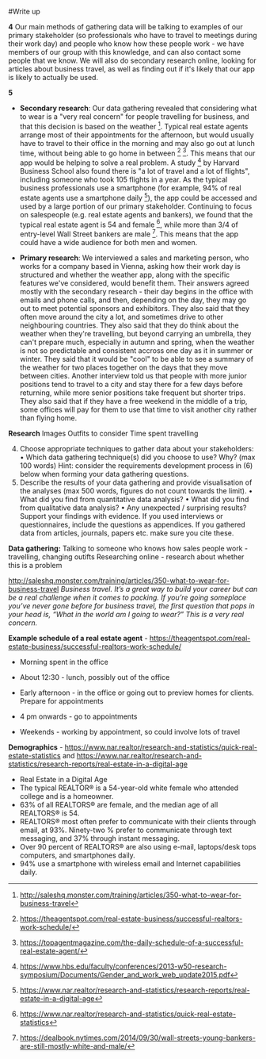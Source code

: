 #Write up

__4__
Our main methods of gathering data will be talking to examples of our primary stakeholder (so professionals who have to travel to meetings during their work day) and people who know how these people work - we have members of our group with this knowledge, and can also contact some people that we know. We will also do secondary research online, looking for articles about business travel, as well as finding out if it's likely that our app is likely to actually be used.


__5__
* __Secondary research__: Our data gathering revealed that considering what to wear is a "very real concern" for people travelling for business, and that this decision is based on the weather [^1]. Typical real estate agents arrange most of their appointments for the afternoon, but would usually have to travel to their office in the morning and may also go out at lunch time, without being able to go home in between [^5] [^6]. This means that our app would be helping to solve a real problem.
A study [^7] by Harvard Business School also found there is "a lot of travel and a lot of flights", including someone who took 105 flights in a year.
As the typical business professionals use a smartphone (for example, 94% of real estate agents use a smartphone daily [^2]), the app could be accessed and used by a large portion of our primary stakeholder.
Continuing to focus on salespeople (e.g. real estate agents and bankers), we found that the typical real estate agent is 54 and female [^3], while more than 3/4 of entry-level Wall Street bankers are male [^4]. This means that the app could have a wide audience for both men and women.

* __Primary research__: We interviewed a sales and marketing person, who works for a company based in Vienna, asking how their work day is structured and whether the weather app, along with the specific features we've considered, would benefit them. Their answers agreed mostly with the secondary research - their day begins in the office with emails and phone calls, and then, depending on the day, they may go out to meet potential sponsors and exhibitors. They also said that they often move around the city a lot, and sometimes drive to other neighbouring countries. They also said that they do think about the weather when they're travelling, but beyond carrying an umbrella, they can't prepare much, especially in autumn and spring, when the weather is not so predictable and consistent accross one day as it in summer or winter. They said that it would be "cool" to be able to see a summary of the weather for two places together on the days that they move between cities. Another interview told us that people with more junior positions tend to travel to a city and stay there for a few days before returning, while more senior positions take frequent but shorter trips. They also said that if they have a free weekend in the middle of a trip, some offices will pay for them to use that time to visit another city rather than flying home.





[^1]: http://saleshq.monster.com/training/articles/350-what-to-wear-for-business-travel

[^2]: https://www.nar.realtor/research-and-statistics/research-reports/real-estate-in-a-digital-age

[^3]: https://www.nar.realtor/research-and-statistics/quick-real-estate-statistics

[^4]: https://dealbook.nytimes.com/2014/09/30/wall-streets-young-bankers-are-still-mostly-white-and-male/

[^5]: https://theagentspot.com/real-estate-business/successful-realtors-work-schedule/

[^6]: https://topagentmagazine.com/the-daily-schedule-of-a-successful-real-estate-agent/

[^7]: https://www.hbs.edu/faculty/conferences/2013-w50-research-symposium/Documents/Gender_and_work_web_update2015.pdf









__Research__
Images
Outfits to consider
Time spent travelling


4. Choose appropriate techniques to gather data about your stakeholders:
• Which data gathering technique(s) did you choose to use? Why? (max 100 words)
Hint: consider the requirements development process in (6) below when forming your data
gathering questions.
5. Describe the results of your data gathering and provide visualisation of the analyses (max 500 words,
figures do not count towards the limit).
• What did you find from quantitative data analysis?
• What did you find from qualitative data analysis?
• Any unexpected / surprising results?
Support your findings with evidence.
If you used interviews or questionnaires, include the questions as appendices. If you gathered
data from articles, journals, papers etc. make sure you cite these. 


__Data gathering:__
Talking to someone who knows how sales people work - travelling, changing outifts
Researching online - research about whether this is a problem




http://saleshq.monster.com/training/articles/350-what-to-wear-for-business-travel
*Business travel. It’s a great way to build your career but can be a real challenge when it comes to packing. If you’re going someplace you’ve never gone before for business travel, the first question that pops in your head is, “What in the world am I going to wear?”
This is a very real concern.*





__Example schedule of a real estate agent__ - https://theagentspot.com/real-estate-business/successful-realtors-work-schedule/
- Morning spent in the office
- About 12:30 - lunch, possibly out of the office
- Early afternoon - in the office or going out to preview homes for clients. Prepare for appointments
- 4 pm onwards - go to appointments

- Weekends - working by appointment, so could involve lots of travel


__Demographics__ - https://www.nar.realtor/research-and-statistics/quick-real-estate-statistics and https://www.nar.realtor/research-and-statistics/research-reports/real-estate-in-a-digital-age
- Real Estate in a Digital Age
- The typical REALTOR® is a 54-year-old white female who attended college and is a homeowner.
- 63% of all REALTORS® are female, and the median age of all REALTORS® is 54.
- REALTORS® most often prefer to communicate with their clients through email, at 93%. Ninety-two % prefer to communicate through text messaging, and 37% through instant messaging.
- Over 90 percent of REALTORS® are also using e-mail, laptops/desk tops computers, and smartphones daily.
- 94% use a smartphone with wireless email and Internet capabilities daily.
